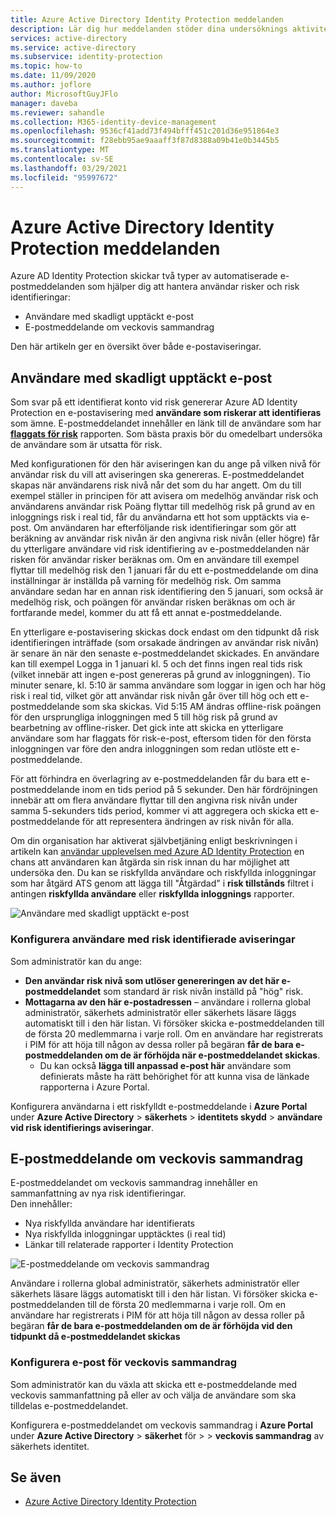 ```yaml
---
title: Azure Active Directory Identity Protection meddelanden
description: Lär dig hur meddelanden stöder dina undersöknings aktiviteter.
services: active-directory
ms.service: active-directory
ms.subservice: identity-protection
ms.topic: how-to
ms.date: 11/09/2020
ms.author: joflore
author: MicrosoftGuyJFlo
manager: daveba
ms.reviewer: sahandle
ms.collection: M365-identity-device-management
ms.openlocfilehash: 9536cf41add73f494bfff451c201d36e951864e3
ms.sourcegitcommit: f28ebb95ae9aaaff3f87d8388a09b41e0b3445b5
ms.translationtype: MT
ms.contentlocale: sv-SE
ms.lasthandoff: 03/29/2021
ms.locfileid: "95997672"
---
```

# <a name="azure-active-directory-identity-protection-notifications"></a>Azure Active Directory Identity Protection meddelanden

Azure AD Identity Protection skickar två typer av automatiserade e-postmeddelanden som hjälper dig att hantera användar risker och risk identifieringar:

- Användare med skadligt upptäckt e-post
- E-postmeddelande om veckovis sammandrag

Den här artikeln ger en översikt över både e-postaviseringar.

## <a name="users-at-risk-detected-email"></a>Användare med skadligt upptäckt e-post

Som svar på ett identifierat konto vid risk genererar Azure AD Identity Protection en e-postavisering med **användare som riskerar att identifieras** som ämne. E-postmeddelandet innehåller en länk till de användare som har **[flaggats för risk](./overview-identity-protection.md)** rapporten. Som bästa praxis bör du omedelbart undersöka de användare som är utsatta för risk.

Med konfigurationen för den här aviseringen kan du ange på vilken nivå för användar risk du vill att aviseringen ska genereras. E-postmeddelandet skapas när användarens risk nivå når det som du har angett. Om du till exempel ställer in principen för att avisera om medelhög användar risk och användarens användar risk Poäng flyttar till medelhög risk på grund av en inloggnings risk i real tid, får du användarna ett hot som upptäckts via e-post. Om användaren har efterföljande risk identifieringar som gör att beräkning av användar risk nivån är den angivna risk nivån (eller högre) får du ytterligare användare vid risk identifiering av e-postmeddelanden när risken för användar risker beräknas om. Om en användare till exempel flyttar till medelhög risk den 1 januari får du ett e-postmeddelande om dina inställningar är inställda på varning för medelhög risk. Om samma användare sedan har en annan risk identifiering den 5 januari, som också är medelhög risk, och poängen för användar risken beräknas om och är fortfarande medel, kommer du att få ett annat e-postmeddelande. 

En ytterligare e-postavisering skickas dock endast om den tidpunkt då risk identifieringen inträffade (som orsakade ändringen av användar risk nivån) är senare än när den senaste e-postmeddelandet skickades. En användare kan till exempel Logga in 1 januari kl. 5 och det finns ingen real tids risk (vilket innebär att ingen e-post genereras på grund av inloggningen). Tio minuter senare, kl. 5:10 är samma användare som loggar in igen och har hög risk i real tid, vilket gör att användar risk nivån går över till hög och ett e-postmeddelande som ska skickas. Vid 5:15 AM ändras offline-risk poängen för den ursprungliga inloggningen med 5 till hög risk på grund av bearbetning av offline-risker. Det gick inte att skicka en ytterligare användare som har flaggats för risk-e-post, eftersom tiden för den första inloggningen var före den andra inloggningen som redan utlöste ett e-postmeddelande.

För att förhindra en överlagring av e-postmeddelanden får du bara ett e-postmeddelande inom en tids period på 5 sekunder. Den här fördröjningen innebär att om flera användare flyttar till den angivna risk nivån under samma 5-sekunders tids period, kommer vi att aggregera och skicka ett e-postmeddelande för att representera ändringen av risk nivån för alla.

Om din organisation har aktiverat självbetjäning enligt beskrivningen i artikeln kan [användar upplevelsen med Azure AD Identity Protection](concept-identity-protection-user-experience.md) en chans att användaren kan åtgärda sin risk innan du har möjlighet att undersöka den. Du kan se riskfyllda användare och riskfyllda inloggningar som har åtgärd ATS genom att lägga till "Åtgärdad" i **risk tillstånds** filtret i antingen **riskfyllda användare** eller **riskfyllda inloggnings** rapporter.

![Användare med skadligt upptäckt e-post](./media/howto-identity-protection-configure-notifications/01.png)

### <a name="configure-users-at-risk-detected-alerts"></a>Konfigurera användare med risk identifierade aviseringar

Som administratör kan du ange:

- **Den användar risk nivå som utlöser genereringen av det här e-postmeddelandet** som standard är risk nivån inställd på "hög" risk.
- **Mottagarna av den här e-postadressen** – användare i rollerna global administratör, säkerhets administratör eller säkerhets läsare läggs automatiskt till i den här listan. Vi försöker skicka e-postmeddelanden till de första 20 medlemmarna i varje roll. Om en användare har registrerats i PIM för att höja till någon av dessa roller på begäran **får de bara e-postmeddelanden om de är förhöjda när e-postmeddelandet skickas**.
   - Du kan också **lägga till anpassad e-post här** användare som definierats måste ha rätt behörighet för att kunna visa de länkade rapporterna i Azure Portal.

Konfigurera användarna i ett riskfylldt e-postmeddelande i **Azure Portal** under **Azure Active Directory**  >  **säkerhets**  >  **identitets skydd**  >  **användare vid risk identifierings aviseringar**.

## <a name="weekly-digest-email"></a>E-postmeddelande om veckovis sammandrag

E-postmeddelandet om veckovis sammandrag innehåller en sammanfattning av nya risk identifieringar.  
Den innehåller:

- Nya riskfyllda användare har identifierats
- Nya riskfyllda inloggningar upptäcktes (i real tid)
- Länkar till relaterade rapporter i Identity Protection

![E-postmeddelande om veckovis sammandrag](./media/howto-identity-protection-configure-notifications/weekly-digest-email.png)

Användare i rollerna global administratör, säkerhets administratör eller säkerhets läsare läggs automatiskt till i den här listan. Vi försöker skicka e-postmeddelanden till de första 20 medlemmarna i varje roll. Om en användare har registrerats i PIM för att höja till någon av dessa roller på begäran **får de bara e-postmeddelanden om de är förhöjda vid den tidpunkt då e-postmeddelandet skickas**

### <a name="configure-weekly-digest-email"></a>Konfigurera e-post för veckovis sammandrag

Som administratör kan du växla att skicka ett e-postmeddelande med veckovis sammanfattning på eller av och välja de användare som ska tilldelas e-postmeddelandet.

Konfigurera e-postmeddelandet om veckovis sammandrag i **Azure Portal** under **Azure Active Directory**  >  **säkerhet** för  >    >  **veckovis sammandrag** av säkerhets identitet.

## <a name="see-also"></a>Se även

- [Azure Active Directory Identity Protection](./overview-identity-protection.md)
